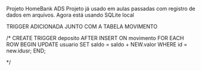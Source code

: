 Projeto HomeBank ADS 
Projeto já usado em aulas passadas com registro de dados em arquivos. Agora está usando SQLite local

TRIGGER ADICIONADA JUNTO COM A TABELA MOVIMENTO

/*
CREATE TRIGGER deposito
         AFTER INSERT
            ON movimento
      FOR EACH ROW
BEGIN
    UPDATE usuario
       SET saldo = saldo + NEW.valor
     WHERE id = new.idusr;
END;

 */
